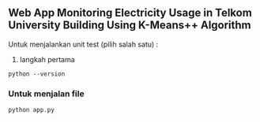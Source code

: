 ## Web App Monitoring Electricity Usage in Telkom University Building Using K-Means++ Algorithm

Untuk menjalankan unit test (pilih salah satu) :
1. langkah pertama
```
python --version
```



### Untuk menjalan file 
```
python app.py
```
